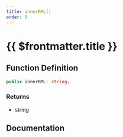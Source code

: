 ```yaml
---
title: innerRML()
order: 0
---
```


# {{ $frontmatter.title }}

## Function Definition

```ts
public innerRML: string;
```

### Returns

* string

## Documentation

<!--@include: ./parts/innerRML.md-->
